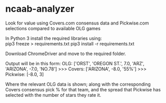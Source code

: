 # ncaab-analyzer
Look for value using Covers.com consensus data and Pickwise.com selections compared to available OLG games

In Python 3 install the required libraries using:  
pip3 freeze > requirements.txt
pip3 install -r requirements.txt

Download ChromeDriver and move to the required folder. 

Output will be in this form:
OLG:  ['ORST', 'OREGON ST.', 7.0, 'ARZ', 'ARIZONA', -7.0, 'NO.78'] >>> Covers:  ['ARIZONA', -8.0, '55%'] >>> Pickwise:  [-8.0, 3]

Where the relevant OLG data is shown; along with the corresponding Covers consensus pick % for that team, and the spread that Pickwise has selected with the number of stars they rate it. 
